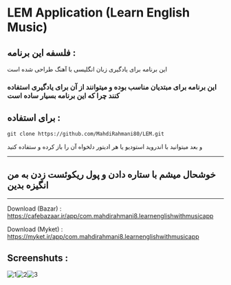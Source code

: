 #     **LEM** Application (Learn English Music)

## فلسفه این برنامه : 

این برنامه برای یادگیری زبان انگلیسی با آهنگ طراحی شده است 

### این برنامه برای مبتدیان مناسب بوده و میتوانند از آن برای یادگیری استفاده کنند چرا که این برنامه بسیار ساده است

## برای استفاده : 
```
git clone https://github.com/MahdiRahmani80/LEM.git
```
و بعد میتوانید با اندروید استودیو یا هر ادیتور دلخواه آن را باز کرده و ستفاده کنید

---

## خوشحال میشم با ستاره دادن و پول ریکوئست زدن به من انگیزه بدین 

---

Download (Bazar) :  https://cafebazaar.ir/app/com.mahdirahmani8.learnenglishwithmusicapp

Download (Myket) :  https://myket.ir/app/com.mahdirahmani8.learnenglishwithmusicapp

## Screenshuts : 

<img src="https://s.cafebazaar.ir/1/upload/screenshot/com.mahdirahmani8.learnenglishwithmusicapp-297439493061.jpg?x-img=v1/resize,h_800/format,type_webp" alt="1" ><img src="https://s.cafebazaar.ir/1/upload/screenshot/com.mahdirahmani8.learnenglishwithmusicapp-182273975739.jpg?x-img=v1/resize,h_800/format,type_webp" alt="2"><img src="https://s.cafebazaar.ir/1/upload/screenshot/com.mahdirahmani8.learnenglishwithmusicapp-998143257116.jpg?x-img=v1/resize,h_800/format,type_webp" alt="3">
